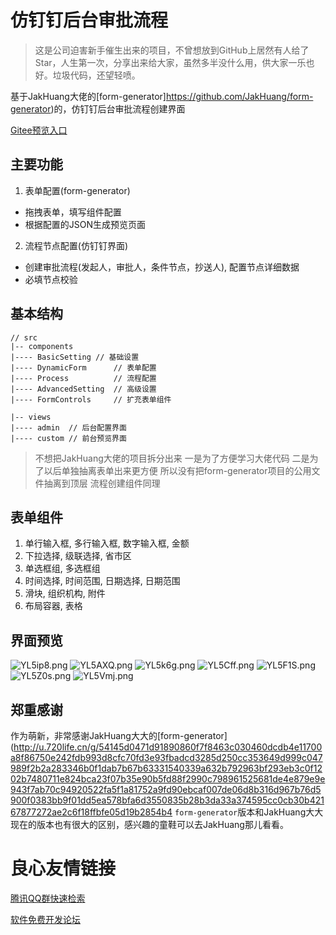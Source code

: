 # 仿钉钉后台审批流程
> 这是公司迫害新手催生出来的项目，不曾想放到GitHub上居然有人给了Star，人生第一次，分享出来给大家，虽然多半没什么用，供大家一乐也好。垃圾代码，还望轻喷。

基于JakHuang大佬的[form-generator]https://github.com/JakHuang/form-generator)的，仿钉钉后台审批流程创建界面

[Gitee预览入口](http://u.720life.cn/g/a1a043f764986f304d7fa218960cc9fb69947e73c0eda99288c0a246318fd8888e2cfe29a4528ef3efb5dcd327afeee4) 
## 主要功能
1. 表单配置(form-generator)
  - 拖拽表单，填写组件配置
  - 根据配置的JSON生成预览页面
2. 流程节点配置(仿钉钉界面)
  - 创建审批流程(发起人，审批人，条件节点，抄送人), 配置节点详细数据
  - 必填节点校验

## 基本结构
```
// src
|-- components
|---- BasicSetting // 基础设置
|---- DynamicForm      // 表单配置
|---- Process          // 流程配置
|---- AdvancedSetting  // 高级设置
|---- FormControls     // 扩充表单组件

|-- views
|---- admin  // 后台配置界面
|---- custom // 前台预览界面
```
> 不想把JakHuang大佬的项目拆分出来 一是为了方便学习大佬代码 二是为了以后单独抽离表单出来更方便 所以没有把form-generator项目的公用文件抽离到顶层 流程创建组件同理

## 表单组件
1. 单行输入框, 多行输入框, 数字输入框, 金额
2. 下拉选择, 级联选择, 省市区
3. 单选框组, 多选框组
4. 时间选择, 时间范围, 日期选择, 日期范围
5. 滑块, 组织机构, 附件
6. 布局容器, 表格

## 界面预览
![YL5ip8.png](https://s1.ax1x.com/2020/05/22/YL5ip8.png)
![YL5AXQ.png](https://s1.ax1x.com/2020/05/22/YL5AXQ.png)
![YL5k6g.png](https://s1.ax1x.com/2020/05/22/YL5k6g.png)
![YL5Cff.png](https://s1.ax1x.com/2020/05/22/YL5Cff.png)
![YL5F1S.png](https://s1.ax1x.com/2020/05/22/YL5F1S.png)
![YL5Z0s.png](https://s1.ax1x.com/2020/05/22/YL5Z0s.png)
![YL5Vmj.png](https://s1.ax1x.com/2020/05/22/YL5Vmj.png)

## 郑重感谢
作为萌新，非常感谢JakHuang大大的[form-generator](http://u.720life.cn/g/54145d0471d91890860f7f8463c030460dcdb4e11700a8f86750e242fdb993d8cfc70fd3e93fbadcd3285d250cc353649d999c047989f2b2a283346b0f1dab7b67b63331540339a632b792963bf293eb3c0f1202b7480711e824bca23f07b35e90b5fd88f2990c798961525681de4e879e9e943f7ab70c94920522fa5f1a81752a9fd90ebcaf007de06d8b316d967b76d5900f0383bb9f01dd5ea578bfa6d3550835b28b3da33a374595cc0cb30b42167877272ae2c6f18ffbfe05d19b2854b4  `form-generator`版本和JakHuang大大现在的版本也有很大的区别，感兴趣的童鞋可以去JakHuang那儿看看。




 # 良心友情链接

[腾讯QQ群快速检索](http://u.720life.cn/s/8cf73f7c)

[软件免费开发论坛](http://u.720life.cn/s/bbb01dc0)